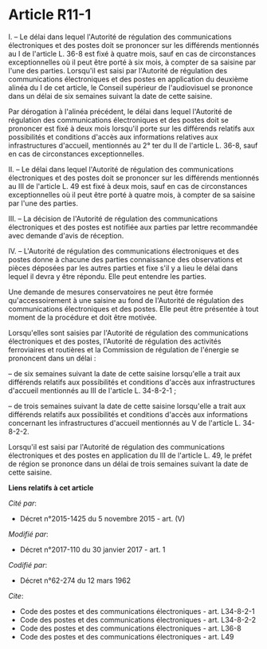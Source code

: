 # Article R11-1

I. – Le délai dans lequel l'Autorité de régulation des communications électroniques et des postes doit se prononcer sur les
différends mentionnés au I de l'article L. 36-8 est fixé à quatre mois, sauf en cas de circonstances exceptionnelles où il
peut être porté à six mois, à compter de sa saisine par l'une des parties. Lorsqu'il est saisi par l'Autorité de régulation
des communications électroniques et des postes en application du deuxième alinéa du I de cet article, le Conseil supérieur de
l'audiovisuel se prononce dans un délai de six semaines suivant la date de cette saisine.

Par dérogation à l'alinéa précédent, le délai dans lequel l'Autorité de régulation des communications électroniques et des
postes doit se prononcer est fixé à deux mois lorsqu'il porte sur les différends relatifs aux possibilités et conditions
d'accès aux informations relatives aux infrastructures d'accueil, mentionnés au 2° ter du II de l'article L. 36-8, sauf en
cas de circonstances exceptionnelles.

II. – Le délai dans lequel l'Autorité de régulation des communications électroniques et des postes doit se prononcer sur les
différends mentionnés au III de l'article L. 49 est fixé à deux mois, sauf en cas de circonstances exceptionnelles où il peut
être porté à quatre mois, à compter de sa saisine par l'une des parties.

III. – La décision de l'Autorité de régulation des communications électroniques et des postes est notifiée aux parties par
lettre recommandée avec demande d'avis de réception.

IV. – L'Autorité de régulation des communications électroniques et des postes donne à chacune des parties connaissance des
observations et pièces déposées par les autres parties et fixe s'il y a lieu le délai dans lequel il devra y être répondu.
Elle peut entendre les parties.

Une demande de mesures conservatoires ne peut être formée qu'accessoirement à une saisine au fond de l'Autorité de régulation
des communications électroniques et des postes. Elle peut être présentée à tout moment de la procédure et doit être motivée.

Lorsqu'elles sont saisies par l'Autorité de régulation des communications électroniques et des postes, l'Autorité de
régulation des activités ferroviaires et routières et la Commission de régulation de l'énergie se prononcent dans un délai :

– de six semaines suivant la date de cette saisine lorsqu'elle a trait aux différends relatifs aux possibilités et conditions
d'accès aux infrastructures d'accueil mentionnés au III de l'article L. 34-8-2-1 ;

– de trois semaines suivant la date de cette saisine lorsqu'elle a trait aux différends relatifs aux possibilités et
conditions d'accès aux informations concernant les infrastructures d'accueil mentionnés au V de l'article L. 34-8-2-2.

Lorsqu'il est saisi par l'Autorité de régulation des communications électroniques et des postes en application du III de
l'article L. 49, le préfet de région se prononce dans un délai de trois semaines suivant la date de cette saisine.

**Liens relatifs à cet article**

_Cité par_:

  - Décret n°2015-1425 du 5 novembre 2015 - art. (V)

_Modifié par_:

  - Décret n°2017-110 du 30 janvier 2017 - art. 1

_Codifié par_:

  - Décret n°62-274 du 12 mars 1962

_Cite_:

  - Code des postes et des communications électroniques - art. L34-8-2-1
  - Code des postes et des communications électroniques - art. L34-8-2-2
  - Code des postes et des communications électroniques - art. L36-8
  - Code des postes et des communications électroniques - art. L49

